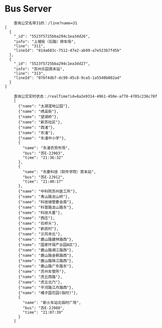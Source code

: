 # Bus Server
        查询公交名带31的：/line?name=31
    [
      {
        "_id": "5523f5725bba294c1ea34d26",
        "info": "上塘街（石路）停车场",
        "line": "311",
        "lineId": "814a683c-7512-47e2-ab99-a7e523b7f45b"
      },
      {
        "_id": "5523f5725bba294c1ea34d27",
        "info": "苏州乐园首末站",
        "line": "313",
        "lineId": "076f4db7-dc99-45c8-9ca5-1a5540b002ad"
      }
    ]

        查询公交实时状态：/realTime?id=8a2e9314-4961-450e-a778-4705c236c78f
        [
          {"name": "太湖湿地公园"},
          {"name": "绣品街"},
          {"name": "望湖桥"},
          {"name": "新苏社区"},
          {"name": "西渚"},
          {"name": "东渚"},
          {"name": "东渚中小学"},
          {
            "name": "东渚农贸市场",
            "bus": "苏E-2J903",
            "time": "21:36:32"
          },
          {
            "name": "东菱科技（软件学院）首末站",
            "bus": "苏E-2J912",
            "time": "21:40:17"
          },
          {"name": "中科院苏州医工所"},
          {"name": "青山路龙山桥"},
          {"name": "科技城管委会南"},
          {"name": "科普路龙山路东"},
          {"name": "科技大厦"},
          {"name": "西庄"},
          {"name": "石桥头"},
          {"name": "新民村"},
          {"name": "兰风寺北"},
          {"name": "鹿山路建林路西"},
          {"name": "国家环保产业园A区"},
          {"name": "鹿山路湘江路西"},
          {"name": "鹿山路金枫路西"},
          {"name": "鹿山路珠江路西"},
          {"name": "鹿山路广东路东"},
          {"name": "苏州车管所"},
          {"name": "虎丘西路"},
          {"name": "虎丘北门"},
          {"name": "平河路江月路西"},
          {"name": "橘子国花园(临时)"},
          {
            "name": "新火车站北临时广场",
            "bus": "苏E-2J988",
            "time": "21:07:39"
          }
        ]
